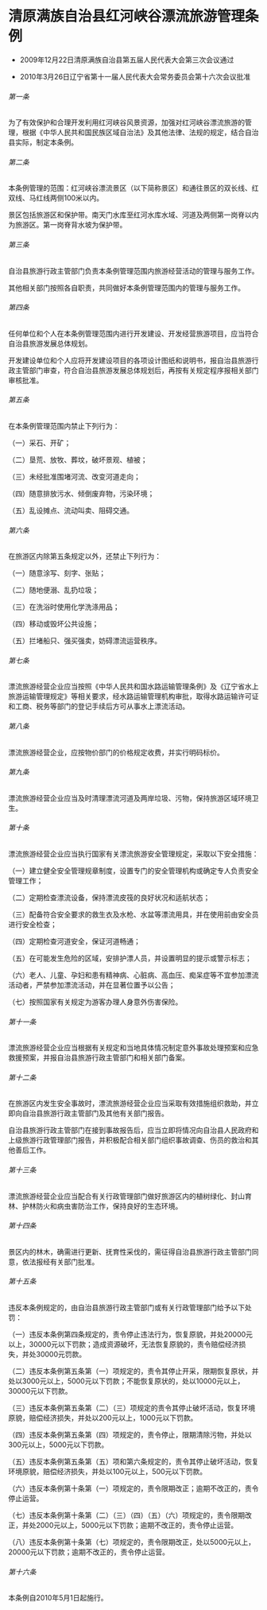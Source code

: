 # 清原满族自治县红河峡谷漂流旅游管理条例

- 2009年12月22日清原满族自治县第五届人民代表大会第三次会议通过

- 2010年3月26日辽宁省第十一届人民代表大会常务委员会第十六次会议批准

<!-- INFO END -->

###### 第一条

为了有效保护和合理开发利用红河峡谷风景资源，加强对红河峡谷漂流旅游的管理，根据《中华人民共和国民族区域自治法》及其他法律、法规的规定，结合自治县实际，制定本条例。

###### 第二条

本条例管理的范围：红河峡谷漂流景区（以下简称景区）和通往景区的双长线、红双线、马红线两侧100米以内。

景区包括旅游区和保护带。南天门水库至红河水库水域、河道及两侧第一岗脊以内为旅游区。第一岗脊背水坡为保护带。

###### 第三条

自治县旅游行政主管部门负责本条例管理范围内旅游经营活动的管理与服务工作。

其他相关部门按照各自职责，共同做好本条例管理范围内的管理与服务工作。

###### 第四条

任何单位和个人在本条例管理范围内进行开发建设、开发经营旅游项目，应当符合自治县旅游发展总体规划。

开发建设单位和个人应将开发建设项目的各项设计图纸和说明书，报自治县旅游行政主管部门审查，符合自治县旅游发展总体规划后，再按有关规定程序报相关部门审核批准。

###### 第五条

在本条例管理范围内禁止下列行为：

（一）采石、开矿；

（二）垦荒、放牧、葬坟，破坏景观、植被；

（三）未经批准围堵河流、改变河道走向；

（四）随意排放污水、倾倒废弃物，污染环境；

（五）乱设摊点、流动叫卖、阻碍交通。

###### 第六条

在旅游区内除第五条规定以外，还禁止下列行为：

（一）随意涂写、刻字、张贴；

（二）随地便溺、乱扔垃圾；

（三）在洗浴时使用化学洗涤用品；

（四）移动或毁坏公共设施；

（五）拦堵船只、强买强卖，妨碍漂流运营秩序。

###### 第七条

漂流旅游经营企业应当按照《中华人民共和国水路运输管理条例》及《辽宁省水上旅游运输管理规定》等相关要求，经水路运输管理机构审批，取得水路运输许可证和工商、税务等部门的登记手续后方可从事水上漂流活动。

###### 第八条

漂流旅游经营企业，应按物价部门的价格规定收费，并实行明码标价。

###### 第九条

漂流旅游经营企业应当及时清理漂流河道及两岸垃圾、污物，保持旅游区域环境卫生。

###### 第十条

漂流旅游经营企业应当执行国家有关漂流旅游安全管理规定，采取以下安全措施：

（一）建立健全安全管理规章制度，设置专门的安全管理机构或确定专人负责安全管理工作；

（二）定期检查漂流设备，保持漂流皮筏的良好状况和适航状态；

（三）配备符合安全要求的救生衣及水枪、水盆等漂流用具，并在使用前由安全员进行安全检查；

（四）定期检查河道安全，保证河道畅通；

（五）在可能发生危险的区域，安排护漂人员，并设置明显的提示或警示标志；

（六）老人、儿童、孕妇和患有精神病、心脏病、高血压、痴呆症等不宜参加漂流活动者，严禁参加漂流活动，并在显著位置予以公告；

（七）按照国家有关规定为游客办理人身意外伤害保险。

###### 第十一条

漂流旅游经营企业应当根据有关规定和当地具体情况制定意外事故处理预案和应急救援预案，并报自治县旅游行政主管部门和相关部门备案。

###### 第十二条

在旅游区内发生安全事故时，漂流旅游经营企业应当采取有效措施组织救助，并立即向自治县旅游行政主管部门及其他有关部门报告。

自治县旅游行政主管部门在接到事故报告后，应当立即将情况向自治县人民政府和上级旅游行政管理部门报告，并积极配合相关部门组织事故调查、伤员的救治和其他善后工作。

###### 第十三条

漂流旅游经营企业应当配合有关行政管理部门做好旅游区内的植树绿化、封山育林、护林防火和病虫害防治工作，保持良好的生态环境。

###### 第十四条

景区内的林木，确需进行更新、抚育性采伐的，需征得自治县旅游行政主管部门同意，依法报经有关部门批准。

###### 第十五条

违反本条例规定的，由自治县旅游行政主管部门或有关行政管理部门给予以下处罚：

（一）违反本条例第四条规定的，责令停止违法行为，恢复原貌，并处20000元以上，30000元以下罚款；造成资源破坏，无法恢复原貌的，责令赔偿经济损失，并处30000元罚款。

（二）违反本条例第五条第（一）项规定的，责令其停止开采，限期恢复原状，并处以3000元以上，5000元以下罚款；不能恢复原状的，处以10000元以上，30000元以下罚款。

（三）违反本条例第五条第（二）（三）项规定的责令其停止破坏活动，恢复环境原貌，赔偿经济损失，并处以200元以上，1000元以下罚款。

（四）违反本条例第五条第（四）项规定的，责令停止，限期清除污物，并处以300元以上，5000元以下罚款。

（五）违反本条例第五条第（五）项和第六条规定的，责令其停止破坏活动，恢复环境原貌，赔偿经济损失，并处以100元以上，500元以下罚款。

（六）违反本条例第十条第（一）项规定的，责令限期改正；逾期不改正的，责令停止运营。

（七）违反本条例第十条第（二）（三）（四）（五）（六）项规定的，责令限期改正，并处2000元以上，5000元以下罚款；逾期不改正的，责令停止运营。

（八）违反本条例第十条第（七）项规定的，责令限期改正，处以5000元以上，20000元以下罚款；逾期不改正的，责令停止运营。

###### 第十六条

本条例自2010年5月1日起施行。
